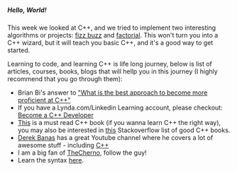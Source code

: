 ##### Hello, World!

This week we looked at C++, and we tried to implement two interesting algorithms or projects: [fizz buzz](https://www.wikiwand.com/en/Fizz_buzz) and [factorial](https://www.wikiwand.com/en/Factorial). This won't turn you into a C++ wizard, but it will teach you basic C++, and it's a good way to get started.

Learning to code, and learning C++ is life long journey, below is list of articles, courses, books, blogs that will hellp you in this journey (I highly recommend that you go through them):

- Brian Bi's answer to ["What is the best approach to become more proficient at C++"](https://www.quora.com/What-is-the-best-approach-to-become-more-proficient-at-C++/answer/Brian-Bi)
- If you have a Lynda.com/Linkedin Learning account, please checkout: [Become a C++ Developer](https://www.linkedin.com/learning/paths/become-a-c-plus-plus-developer)
- [This](https://www.amazon.com/Primer-5th-Stanley-B-Lippman/dp/0321714113) is a must read C++ book (if you wanna learn C++ the right way), you may also be interested in [this](https://stackoverflow.com/questions/388242/the-definitive-c-book-guide-and-list) Stackoverflow list of good C++ books.
- [Derek Banas](https://www.youtube.com/user/derekbanas/about) has a great Youtube channel where he covers a lot of awesome stuff - including [C++](https://www.youtube.com/watch?v=DamuE8TM3xo&list=PLGLfVvz_LVvQ9S8YSV0iDsuEU8v11yP9M)
- I am a big fan of [TheCherno](https://www.youtube.com/user/TheChernoProject/playlists), follow the guy!
- Learn the syntax [here](https://learnxinyminutes.com/docs/c++/).
